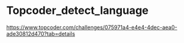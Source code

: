 # Topcoder_detect_language
https://www.topcoder.com/challenges/075971a4-e4e4-4dec-aea0-ade30812d470?tab=details
